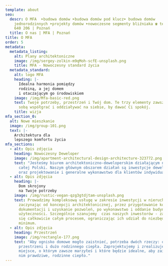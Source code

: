 ```yaml
---
template: about
seo:
  descr: O MFA  ➤budowa domów ➤budowa domów pod klucz➤ budowa domów
    jednorodzinnych ➤projekty domów ➤nowoczesne segmenty bliźniaka ☎ tel. 500
    640 206 | Poznań
  title: O nas | MFA | Poznań
title: O MFA
order: 5
metadata:
  metadata_listing:
    alt: Plany architektoniczne
    image: /img/sergey-zolkin-m9qMoh-scfE-unsplash.png
    title: MFA - Nowoczesny standard życia
  metadata_standard:
    alt: logo MFA
    heading: |-
      Idealna harmonia pomiędzy
      rodziną, a jej domem
      i otaczającym go środowiskiem
    image: /img/Mfa-basic-red.png
    text: Twoje potrzeby, przestrzeń i Twój dom. Te trzy elementy zawsze powinny ze
      sobą współgrać i oddziaływać na siebie, by dawać Ci spokój.
    title: wizja
mfa_section_0:
  alt: Nowe mieszkanie
  image: /img/group-101.png
  text: |-
    Architektura dla
    lepszego komfortu życia
mfa_sections:
  - alt: Opis zdjęcia
    heading: Nowoczesny Deweloper
    image: /img/apartment-architectural-design-architecture-323772.png
    text: "Jesteśmy biurem architektoniczno-deweloperskim działającym na terenie
      całej Polski. Naszym głównym obszarem działań są inwestycje deweloperskie
      oraz projektowanie i generalne wykonawstwo dla klientów indywidualnych. "
  - alt: Opis zdjęcia
    heading: |-
      Dom skrojony
      na Twoje potrzeby
    image: /img/rustic-vegan-qzg3gtdjtam-unsplash.png
    text: Prowadzimy kompleksową usługę w zakresie inwestycji w nieruchomości,
      zaczynając od koncepcji architektonicznej, przez przygotowanie koniecznej
      dokumentacji i uzyskanie pozwoleń, po wykonawstwo i oddanie budynku do
      użyteczności. Szczególnie szanujemy  czas naszych inwestorów - zajmujemy
      się całkowicie całym procesem, ograniczając ich udział do niezbędnego
      minimum.
  - alt: Opis zdjęcia
    heading: Przestrzeń
    image: /img/rectangle-177.png
    text: "Aby ognisko domowe mogło zaistnieć, potrzeba dwóch rzeczy: odpowiedniej
      przestrzeni i dużo rodzinnego ciepła. Zaprojektujemy i zrealizujemy
      miejsce, o którym zawsze marzyłeś i które będzie idealne, aby zaistniało w
      nim prawdziwe, rodzinne ciepło."
---
```

